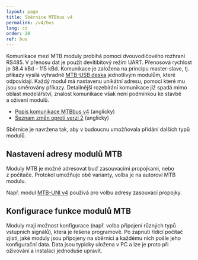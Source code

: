 ```yaml
---
layout: page
title: Sběrnice MTBbus v4
permalink: /v4/bus
lang: cz
order: 20
ref: bus
---
```


Komunikace mezi MTB moduly probíhá pomocí dvouvodičového rozhraní RS485.
V přenosu dat je použit devítibitový režim UART. Přenosová rychlost je 38.4 kBd
– 115 kBd. Komunikace je založena na principu master-slave, tj. příkazy
vysílá výhradně [MTB-USB deska](usb) jednotlivým modulům, které odpovídají.
Každý modul má nastavenu unikátní adresu, pomocí které mu jsou směrovány
příkazy. Detailnější rozebírání komunikace již spadá mimo oblast modelářství,
znalost komunikace však není podmínkou ke stavbě a oživení modulů.

 * [Popis komunikace MTBbus v4](https://github.com/kmzbrnoI/mtbbus-protocol)
   (anglicky)
 * [Seznam změn oproti verzi 2](https://github.com/kmzbrnoI/mtbbus-protocol/blob/master/changelog.md) (anglicky)

Sběrnice je navržena tak, aby v budoucnu umožňovala přidání dalších typů modulů.

## Nastavení adresy modulů MTB

Moduly MTB je možné adresovat buď zasouvacími propojkami, nebo z počítače.
Protokol umožňuje obě varianty, volba je na autorovi MTB modulu.

Např. modul [MTB-UNI v4](uni) používá pro volbu adresy zasouvací propojky.

## Konfigurace funkce modulů MTB

Moduly mají možnost konfigurace (např. volba připojení různých typů vstupních
signálů), která je řešena programově. Po zapnutí řídící počítač zjistí, jaké
moduly jsou připojeny na sběrnici a každému nich pošle jeho konfigurační data.
Data jsou typicky uložena v PC a lze je proto při oživování a instalaci
jednoduše upravit.
